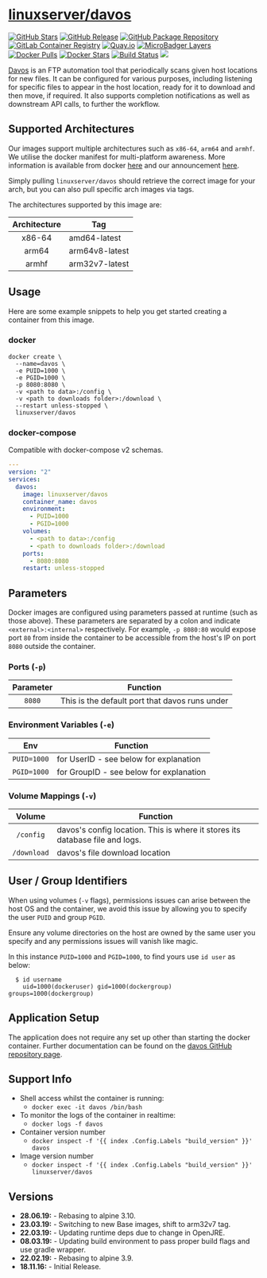 # [linuxserver/davos](https://github.com/linuxserver/docker-davos)

[![GitHub Stars](https://img.shields.io/github/stars/linuxserver/docker-davos.svg?style=flat-square&color=E68523&logo=github&logoColor=FFFFFF)](https://github.com/linuxserver/docker-davos)
[![GitHub Release](https://img.shields.io/github/release/linuxserver/docker-davos.svg?style=flat-square&color=E68523&logo=github&logoColor=FFFFFF)](https://github.com/linuxserver/docker-davos/releases)
[![GitHub Package Repository](https://img.shields.io/static/v1.svg?style=flat-square&color=E68523&label=linuxserver.io&message=GitHub%20Package&logo=github&logoColor=FFFFFF)](https://github.com/linuxserver/docker-davos/packages)
[![GitLab Container Registry](https://img.shields.io/static/v1.svg?style=flat-square&color=E68523&label=linuxserver.io&message=GitLab%20Registry&logo=gitlab&logoColor=FFFFFF)](https://gitlab.com/Linuxserver.io/docker-davos/container_registry)
[![Quay.io](https://img.shields.io/static/v1.svg?style=flat-square&color=E68523&label=linuxserver.io&message=Quay.io)](https://quay.io/repository/linuxserver.io/davos)
[![MicroBadger Layers](https://img.shields.io/microbadger/layers/linuxserver/davos.svg?style=flat-square&color=E68523)](https://microbadger.com/images/linuxserver/davos "Get your own version badge on microbadger.com")
[![Docker Pulls](https://img.shields.io/docker/pulls/linuxserver/davos.svg?style=flat-square&color=E68523&label=pulls&logo=docker&logoColor=FFFFFF)](https://hub.docker.com/r/linuxserver/davos)
[![Docker Stars](https://img.shields.io/docker/stars/linuxserver/davos.svg?style=flat-square&color=E68523&label=stars&logo=docker&logoColor=FFFFFF)](https://hub.docker.com/r/linuxserver/davos)
[![Build Status](https://ci.linuxserver.io/view/all/job/Docker-Pipeline-Builders/job/docker-davos/job/master/badge/icon?style=flat-square)](https://ci.linuxserver.io/job/Docker-Pipeline-Builders/job/docker-davos/job/master/)
[![](https://lsio-ci.ams3.digitaloceanspaces.com/linuxserver/davos/latest/badge.svg)](https://lsio-ci.ams3.digitaloceanspaces.com/linuxserver/davos/latest/index.html)

[Davos](https://github.com/linuxserver/davos) is an FTP automation tool that periodically scans given host locations for new files. It can be configured for various purposes, including listening for specific files to appear in the host location, ready for it to download and then move, if required. It also supports completion notifications as well as downstream API calls, to further the workflow.


## Supported Architectures

Our images support multiple architectures such as `x86-64`, `arm64` and `armhf`. We utilise the docker manifest for multi-platform awareness. More information is available from docker [here](https://github.com/docker/distribution/blob/master/docs/spec/manifest-v2-2.md#manifest-list) and our announcement [here](https://blog.linuxserver.io/2019/02/21/the-lsio-pipeline-project/).

Simply pulling `linuxserver/davos` should retrieve the correct image for your arch, but you can also pull specific arch images via tags.

The architectures supported by this image are:

| Architecture | Tag |
| :----: | --- |
| x86-64 | amd64-latest |
| arm64 | arm64v8-latest |
| armhf | arm32v7-latest |


## Usage

Here are some example snippets to help you get started creating a container from this image.

### docker

```
docker create \
  --name=davos \
  -e PUID=1000 \
  -e PGID=1000 \
  -p 8080:8080 \
  -v <path to data>:/config \
  -v <path to downloads folder>:/download \
  --restart unless-stopped \
  linuxserver/davos
```


### docker-compose

Compatible with docker-compose v2 schemas.

```yaml
---
version: "2"
services:
  davos:
    image: linuxserver/davos
    container_name: davos
    environment:
      - PUID=1000
      - PGID=1000
    volumes:
      - <path to data>:/config
      - <path to downloads folder>:/download
    ports:
      - 8080:8080
    restart: unless-stopped
```

## Parameters

Docker images are configured using parameters passed at runtime (such as those above). These parameters are separated by a colon and indicate `<external>:<internal>` respectively. For example, `-p 8080:80` would expose port `80` from inside the container to be accessible from the host's IP on port `8080` outside the container.

### Ports (`-p`)

| Parameter | Function |
| :----: | --- |
| `8080` | This is the default port that davos runs under |


### Environment Variables (`-e`)

| Env | Function |
| :----: | --- |
| `PUID=1000` | for UserID - see below for explanation |
| `PGID=1000` | for GroupID - see below for explanation |

### Volume Mappings (`-v`)

| Volume | Function |
| :----: | --- |
| `/config` | davos's config location. This is where it stores its database file and logs. |
| `/download` | davos's file download location |



## User / Group Identifiers

When using volumes (`-v` flags), permissions issues can arise between the host OS and the container, we avoid this issue by allowing you to specify the user `PUID` and group `PGID`.

Ensure any volume directories on the host are owned by the same user you specify and any permissions issues will vanish like magic.

In this instance `PUID=1000` and `PGID=1000`, to find yours use `id user` as below:

```
  $ id username
    uid=1000(dockeruser) gid=1000(dockergroup) groups=1000(dockergroup)
```

## Application Setup

The application does not require any set up other than starting the docker container. Further documentation can be found on the [davos GitHub repository page](https://github.com/linuxserver/davos).



## Support Info

* Shell access whilst the container is running:
  * `docker exec -it davos /bin/bash`
* To monitor the logs of the container in realtime:
  * `docker logs -f davos`
* Container version number
  * `docker inspect -f '{{ index .Config.Labels "build_version" }}' davos`
* Image version number
  * `docker inspect -f '{{ index .Config.Labels "build_version" }}' linuxserver/davos`

## Versions

* **28.06.19:** - Rebasing to alpine 3.10.
* **23.03.19:** - Switching to new Base images, shift to arm32v7 tag.
* **22.03.19:** - Updating runtime deps due to change in OpenJRE.
* **08.03.19:** - Updating build environment to pass proper build flags and use gradle wrapper.
* **22.02.19:** - Rebasing to alpine 3.9.
* **18.11.16:** - Initial Release.
